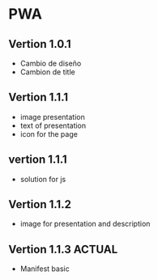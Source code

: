 # PWA

## Vertion 1.0.1

- Cambio de diseño
- Cambion de title

## Vertion 1.1.1

- image presentation
- text of presentation
- icon for the page

## vertion 1.1.1

- solution for js

## Vertion 1.1.2

- image for presentation and description

## Vertion 1.1.3 ACTUAL

- Manifest basic